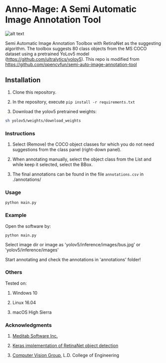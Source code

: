# Anno-Mage: A Semi Automatic Image Annotation Tool

![alt text](https://raw.githubusercontent.com/virajmavani/semi-auto-image-annotation-tool/master/demo.gif)

Semi Automatic Image Annotation Toolbox with RetinaNet as the suggesting algorithm. The toolbox suggests 80 class objects from the MS COCO dataset using a pretrained YoLov5 model (https://github.com/ultralytics/yolov5).
This repo is modified from https://github.com/opencvfun/semi-auto-image-annotation-tool

## Installation

1) Clone this repository.

2) In the repository, execute `pip install -r requirements.txt`

3) Download the yolov5 pretrained weights: 
```bash
sh yolov5/weights/download_weights
```

### Instructions

1) Select (Remove) the COCO object classes for which you do not need suggestions from the class panel (right-down panel).

2) When annotating manually, select the object class from the List and while keep it selected, select the BBox.

3) The final annotations can be found in the file `annotations.csv` in ./annotations/

### Usage
```
python main.py
```


### Example

Open the software by:
```
python main.py
```

Select image dir or image as 'yolov5/inference/images/bus.jpg' or 'yolov5/inference/images'

Start annotating and check the annotations in 'annotations' folder!
 
 
### Others
Tested on:

1. Windows 10

2. Linux 16.04

3. macOS High Sierra

### Acknowledgments

1) [Meditab Software Inc.](https://www.meditab.com/)

2) [Keras implementation of RetinaNet object detection](https://github.com/fizyr/keras-retinanet)

3) [Computer Vision Group](https://cvgldce.github.io/), L.D. College of Engineering
